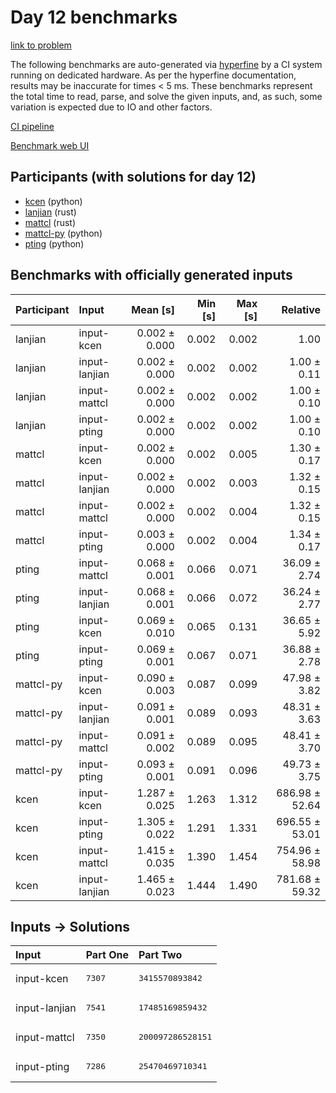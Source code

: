# Day 12 benchmarks

[link to problem](https://adventofcode.com/2023/day/12)

The following benchmarks are auto-generated via
[hyperfine](https://github.com/sharkdp/hyperfine) by a CI system running on
dedicated hardware. As per the hyperfine documentation, results may be
inaccurate for times < 5 ms. These benchmarks represent the total time to read,
parse, and solve the given inputs, and, as such, some variation is expected due
to IO and other factors.

[CI pipeline](http://ci.papercode.net:8080/teams/main/pipelines/aoc2023)

[Benchmark web UI](https://aoc.ancalagon.black)


## Participants (with solutions for day 12)

- [kcen](https://github.com/kcen/aoc2023) (python)
- [lanjian](https://github.com/lanjian/aoc-2023) (rust)
- [mattcl](https://github.com/mattcl/aoc2023) (rust)
- [mattcl-py](https://github.com/mattcl/aoc2023-py) (python)
- [pting](https://github.com/pting/aoc2023) (python)


## Benchmarks with officially generated inputs

| Participant | Input | Mean [s] | Min [s] | Max [s] | Relative |
|:---|:---|---:|---:|---:|---:|
| lanjian | input-kcen | 0.002 ± 0.000 | 0.002 | 0.002 | 1.00 |
| lanjian | input-lanjian | 0.002 ± 0.000 | 0.002 | 0.002 | 1.00 ± 0.11 |
| lanjian | input-mattcl | 0.002 ± 0.000 | 0.002 | 0.002 | 1.00 ± 0.10 |
| lanjian | input-pting | 0.002 ± 0.000 | 0.002 | 0.002 | 1.00 ± 0.10 |
| mattcl | input-kcen | 0.002 ± 0.000 | 0.002 | 0.005 | 1.30 ± 0.17 |
| mattcl | input-lanjian | 0.002 ± 0.000 | 0.002 | 0.003 | 1.32 ± 0.15 |
| mattcl | input-mattcl | 0.002 ± 0.000 | 0.002 | 0.004 | 1.32 ± 0.15 |
| mattcl | input-pting | 0.003 ± 0.000 | 0.002 | 0.004 | 1.34 ± 0.17 |
| pting | input-mattcl | 0.068 ± 0.001 | 0.066 | 0.071 | 36.09 ± 2.74 |
| pting | input-lanjian | 0.068 ± 0.001 | 0.066 | 0.072 | 36.24 ± 2.77 |
| pting | input-kcen | 0.069 ± 0.010 | 0.065 | 0.131 | 36.65 ± 5.92 |
| pting | input-pting | 0.069 ± 0.001 | 0.067 | 0.071 | 36.88 ± 2.78 |
| mattcl-py | input-kcen | 0.090 ± 0.003 | 0.087 | 0.099 | 47.98 ± 3.82 |
| mattcl-py | input-lanjian | 0.091 ± 0.001 | 0.089 | 0.093 | 48.31 ± 3.63 |
| mattcl-py | input-mattcl | 0.091 ± 0.002 | 0.089 | 0.095 | 48.41 ± 3.70 |
| mattcl-py | input-pting | 0.093 ± 0.001 | 0.091 | 0.096 | 49.73 ± 3.75 |
| kcen | input-kcen | 1.287 ± 0.025 | 1.263 | 1.312 | 686.98 ± 52.64 |
| kcen | input-pting | 1.305 ± 0.022 | 1.291 | 1.331 | 696.55 ± 53.01 |
| kcen | input-mattcl | 1.415 ± 0.035 | 1.390 | 1.454 | 754.96 ± 58.98 |
| kcen | input-lanjian | 1.465 ± 0.023 | 1.444 | 1.490 | 781.68 ± 59.32 |


## Inputs -> Solutions

| Input | Part One | Part Two |
|:---|:---|:---|
|input-kcen|<pre>7307</pre>|<pre>3415570893842</pre>|
|input-lanjian|<pre>7541</pre>|<pre>17485169859432</pre>|
|input-mattcl|<pre>7350</pre>|<pre>200097286528151</pre>|
|input-pting|<pre>7286</pre>|<pre>25470469710341</pre>|